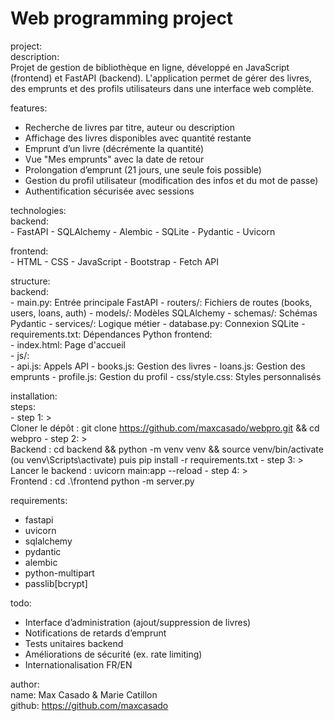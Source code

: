 # Web programming project

project:  
  description:  
    Projet de gestion de bibliothèque en ligne, développé en JavaScript (frontend) et FastAPI (backend).
    L'application permet de gérer des livres, des emprunts et des profils utilisateurs dans une interface web complète.

features:  
  - Recherche de livres par titre, auteur ou description
  - Affichage des livres disponibles avec quantité restante
  - Emprunt d’un livre (décrémente la quantité)
  - Vue "Mes emprunts" avec la date de retour
  - Prolongation d’emprunt (21 jours, une seule fois possible)
  - Gestion du profil utilisateur (modification des infos et du mot de passe)
  - Authentification sécurisée avec sessions

technologies:  
  backend:  
    - FastAPI
    - SQLAlchemy
    - Alembic
    - SQLite
    - Pydantic
    - Uvicorn
    
  frontend:  
    - HTML
    - CSS
    - JavaScript
    - Bootstrap
    - Fetch API

structure:  
  backend:  
    - main.py: Entrée principale FastAPI
    - routers/: Fichiers de routes (books, users, loans, auth)
    - models/: Modèles SQLAlchemy
    - schemas/: Schémas Pydantic
    - services/: Logique métier
    - database.py: Connexion SQLite
    - requirements.txt: Dépendances Python
  frontend:  
    - index.html: Page d'accueil  
    - js/:  
        - api.js: Appels API
        - books.js: Gestion des livres
        - loans.js: Gestion des emprunts
        - profile.js: Gestion du profil
    - css/style.css: Styles personnalisés

installation:  
  steps:  
    - step 1: >  
        Cloner le dépôt :
        git clone https://github.com/maxcasado/webpro.git && cd webpro
    - step 2: >  
        Backend :
        cd backend && python -m venv venv && source venv/bin/activate (ou venv\\Scripts\\activate)
        puis pip install -r requirements.txt
    - step 3: >  
        Lancer le backend :
        uvicorn main:app --reload
    - step 4: >  
        Frontend :
        cd .\frontend
        python -m server.py

requirements:
  - fastapi
  - uvicorn
  - sqlalchemy
  - pydantic
  - alembic
  - python-multipart
  - passlib[bcrypt]

todo:
  - Interface d’administration (ajout/suppression de livres)
  - Notifications de retards d’emprunt
  - Tests unitaires backend
  - Améliorations de sécurité (ex. rate limiting)
  - Internationalisation FR/EN  

author:  
  name: Max Casado & Marie Catillon  
  github: https://github.com/maxcasado
